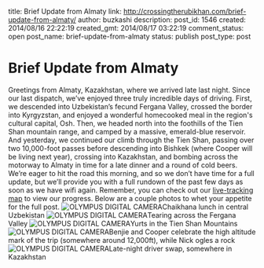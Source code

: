 title: Brief Update from Almaty
link: http://crossingtherubikhan.com/brief-update-from-almaty/
author: buzkashi
description: 
post_id: 1546
created: 2014/08/16 22:22:19
created_gmt: 2014/08/17 03:22:19
comment_status: open
post_name: brief-update-from-almaty
status: publish
post_type: post

# Brief Update from Almaty

Greetings from Almaty, Kazakhstan, where we arrived late last night. Since our last dispatch, we’ve enjoyed three truly incredible days of driving. First, we descended into Uzbekistan’s fecund Fergana Valley, crossed the border into Kyrgyzstan, and enjoyed a wonderful homecooked meal in the region's cultural capital, Osh. Then, we headed north into the foothills of the Tien Shan mountain range, and camped by a massive, emerald-blue reservoir. And yesterday, we continued our climb through the Tien Shan, passing over two 10,000-foot passes before descending into Bishkek (where Cooper will be living next year), crossing into Kazakhstan, and bombing across the motorway to Almaty in time for a late dinner and a round of cold beers. We’re eager to hit the road this morning, and so we don’t have time for a full update, but we’ll provide you with a full rundown of the past few days as soon as we have wifi again. Remember, you can check out our [live-tracking map](https://spotwalla.com/tripViewer.php?id=a9f453c8530592eec) to view our progress. Below are a couple photos to whet your appetite for the full post. ![OLYMPUS DIGITAL CAMERA](/wp-content/uploads/2014/08/P8141394.jpg)Chaikhana lunch in central Uzbekistan ![OLYMPUS DIGITAL CAMERA](http://crossingtherubikhan.com/wp-content/uploads/2014/08/P8141405.jpg)Tearing across the Fergana Valley ![OLYMPUS DIGITAL CAMERA](http://crossingtherubikhan.com/wp-content/uploads/2014/08/P8161498.jpg)Yurts in the Tien Shan Mountains ![OLYMPUS DIGITAL CAMERA](http://crossingtherubikhan.com/wp-content/uploads/2014/08/P8161481.jpg)Benjie and Cooper celebrate the high altitude mark of the trip (somewhere around 12,000ft), while Nick ogles a rock ![OLYMPUS DIGITAL CAMERA](http://crossingtherubikhan.com/wp-content/uploads/2014/08/P8161532.jpg)Late-night driver swap, somewhere in Kazakhstan